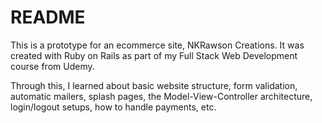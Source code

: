 # README

This is a prototype for an ecommerce site, NKRawson Creations. It was created with Ruby on Rails as part of my Full Stack Web Development course from Udemy.

Through this, I learned about basic website structure, form validation, automatic mailers, splash pages, the Model-View-Controller architecture, login/logout setups, how to handle payments, etc.
